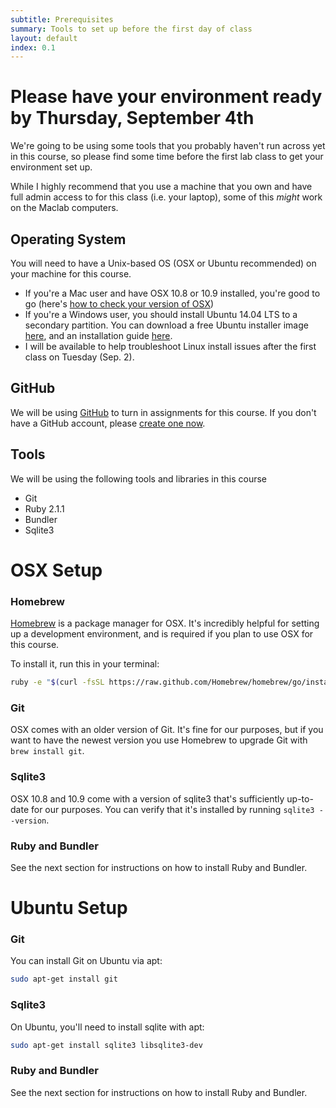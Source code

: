 ```yaml
---
subtitle: Prerequisites
summary: Tools to set up before the first day of class
layout: default
index: 0.1
---
```

# Please have your environment ready by Thursday, September 4th
We're going to be using some tools that you probably haven't run across yet in this course, so please find some time before the first lab class to get your environment set up.

While I highly recommend that you use a machine that you own and have full admin access to for this class (i.e. your laptop), some of this *might* work on the Maclab computers.

## Operating System

You will need to have a Unix-based OS (OSX or Ubuntu  recommended) on your machine for this course. 

- If you're a Mac user and have OSX 10.8 or 10.9 installed, you're good to go (here's [how to check your version of OSX](http://support.apple.com/kb/ht1633))
- If you're a Windows user, you should install Ubuntu 14.04 LTS to a secondary partition. You can download a free Ubuntu installer image [here](http://www.ubuntu.com/download/desktop/), and an installation guide [here](http://www.ubuntu.com/download/desktop/install-ubuntu-desktop).
- I will be available to help troubleshoot Linux install issues after the first class on Tuesday (Sep. 2).

## GitHub

We will be using [GitHub](https://github.com) to turn in assignments for this course. If you don't have a GitHub account, please [create one now](https://github.com/join).

## Tools

We will be using the following tools and libraries in this course

- Git
- Ruby 2.1.1
- Bundler
- Sqlite3

# OSX Setup

### Homebrew

[Homebrew](http://brew.sh/) is a package manager for OSX. It's incredibly helpful for setting up a development environment, and is required if you plan to use OSX for this course.

To install it, run this in your terminal:

```sh
ruby -e "$(curl -fsSL https://raw.github.com/Homebrew/homebrew/go/install)"
```

### Git
OSX comes with an older version of Git. It's fine for our purposes, but if you want to have the newest version you use Homebrew to upgrade Git with `brew install git`.

### Sqlite3
OSX 10.8 and 10.9 come with a version of sqlite3 that's sufficiently up-to-date for our purposes. You can verify that it's installed by running `sqlite3 --version`.

### Ruby and Bundler
See the next section for instructions on how to install Ruby and Bundler.

# Ubuntu Setup

### Git

You can install Git on Ubuntu via apt:

```sh
sudo apt-get install git
```

### Sqlite3

On Ubuntu, you'll need to install  sqlite with apt: 

``` sh
sudo apt-get install sqlite3 libsqlite3-dev
```

### Ruby and Bundler
See the next section for instructions on how to install Ruby and Bundler.